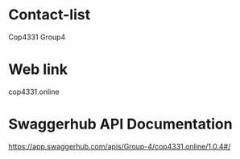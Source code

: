 # Contact-list
Cop4331 Group4

# Web link
cop4331.online

# Swaggerhub API Documentation
https://app.swaggerhub.com/apis/Group-4/cop4331.online/1.0.4#/
